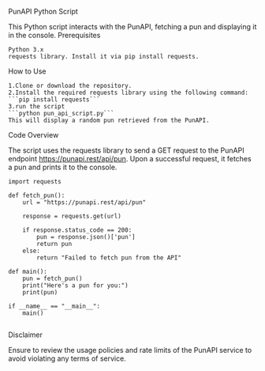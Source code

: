 PunAPI Python Script

This Python script interacts with the PunAPI, fetching a pun and displaying it in the console.
Prerequisites

    Python 3.x
    requests library. Install it via pip install requests.

How to Use

    1.Clone or download the repository.
    2.Install the required requests library using the following command:
    ```pip install requests```
    3.run the script
    ```python pun_api_script.py```
    This will display a random pun retrieved from the PunAPI.

Code Overview

The script uses the requests library to send a GET request to the PunAPI endpoint https://punapi.rest/api/pun. Upon a successful request, it fetches a pun and prints it to the console.
```
import requests

def fetch_pun():
    url = "https://punapi.rest/api/pun"
    
    response = requests.get(url)
    
    if response.status_code == 200:
        pun = response.json()['pun']
        return pun
    else:
        return "Failed to fetch pun from the API"

def main():
    pun = fetch_pun()
    print("Here's a pun for you:")
    print(pun)

if __name__ == "__main__":
    main()
    
```
Disclaimer

Ensure to review the usage policies and rate limits of the PunAPI service to avoid violating any terms of service.

